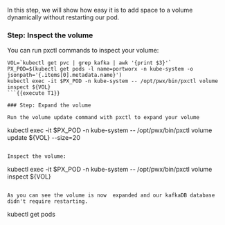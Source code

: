 In this step, we will show how easy it is to add space to a volume dynamically without restarting our pod.

### Step: Inspect the volume

You can run pxctl commands to inspect your volume:
```
VOL=`kubectl get pvc | grep kafka | awk '{print $3}'`
PX_POD=$(kubectl get pods -l name=portworx -n kube-system -o jsonpath='{.items[0].metadata.name}')
kubectl exec -it $PX_POD -n kube-system -- /opt/pwx/bin/pxctl volume inspect ${VOL}
```{{execute T1}}

### Step: Expand the volume

Run the volume update command with pxctl to expand your volume
```
kubectl exec -it $PX_POD -n kube-system -- /opt/pwx/bin/pxctl volume update ${VOL} --size=20
```{{execute T1}}

Inspect the volume:
```
kubectl exec -it $PX_POD -n kube-system -- /opt/pwx/bin/pxctl volume inspect ${VOL}
```{{execute T1}}

As you can see the volume is now  expanded and our kafkaDB database didn't require restarting.
```
kubectl get pods
```{{execute T1}}
